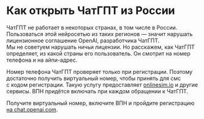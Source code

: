 # Как открыть ЧатГПТ из России

ЧатГПТ не работает в некоторых странах, в том числе в России. Пользоваться этой нейросетью из таких регионов — значит нарушать лицензионное соглашение OpenAI, разработчика ЧатГПТ. Мы не советуем нарушать ничьи лицензии. Но расскажем, как ЧатГПТ определяет, из какой страны его пользователь. Он смотрит на номер телефона и на айпи-адрес.

Номер телефона ЧатГПТ проверяет только при регистрации. Поэтому достаточно получить виртуальный номер, чтобы принять для смс с кодом регистрации. Такую услугу предоставляет [onlinesim.io](https://onlinesim.io/) и другие сервисы. ВПН придётся включать при каждом обращении к ЧатГПТ.

Получите виртуальный номер, включите ВПН и пройдите регистрацию [на chat.openai.com](https://chat.openai.com/).
